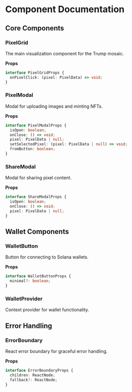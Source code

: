 # Component Documentation

## Core Components

### PixelGrid
The main visualization component for the Trump mosaic.

**Props**
```typescript
interface PixelGridProps {
  onPixelClick: (pixel: PixelData) => void;
}
```

### PixelModal
Modal for uploading images and minting NFTs.

**Props**
```typescript
interface PixelModalProps {
  isOpen: boolean;
  onClose: () => void;
  pixel: PixelData | null;
  setSelectedPixel: (pixel: PixelData | null) => void;
  fromButton: boolean;
}
```

### ShareModal
Modal for sharing pixel content.

**Props**
```typescript
interface ShareModalProps {
  isOpen: boolean;
  onClose: () => void;
  pixel: PixelData | null;
}
```

## Wallet Components

### WalletButton
Button for connecting to Solana wallets.

**Props**
```typescript
interface WalletButtonProps {
  minimal?: boolean;
}
```

### WalletProvider
Context provider for wallet functionality.

## Error Handling

### ErrorBoundary
React error boundary for graceful error handling.

**Props**
```typescript
interface ErrorBoundaryProps {
  children: ReactNode;
  fallback?: ReactNode;
}
```